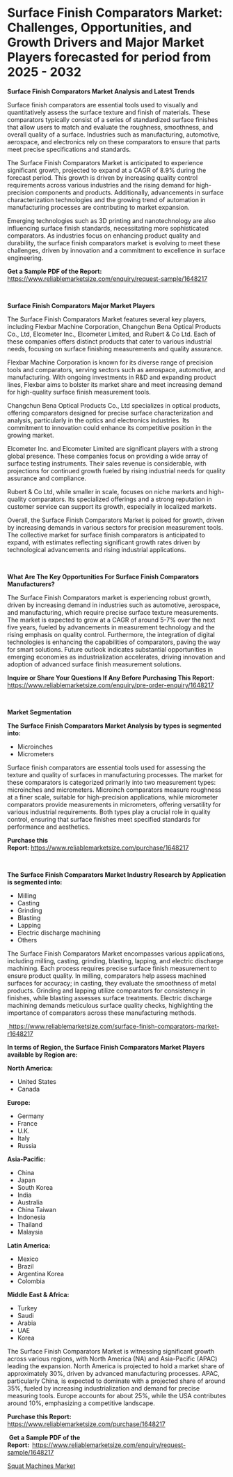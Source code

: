 <p><h1>Surface Finish Comparators Market: Challenges, Opportunities, and Growth Drivers and Major Market Players forecasted for period from 2025 - 2032</h1></p><p><strong>Surface Finish Comparators Market Analysis and Latest Trends</strong></p>
<p><p>Surface finish comparators are essential tools used to visually and quantitatively assess the surface texture and finish of materials. These comparators typically consist of a series of standardized surface finishes that allow users to match and evaluate the roughness, smoothness, and overall quality of a surface. Industries such as manufacturing, automotive, aerospace, and electronics rely on these comparators to ensure that parts meet precise specifications and standards.</p><p>The Surface Finish Comparators Market is anticipated to experience significant growth, projected to expand at a CAGR of 8.9% during the forecast period. This growth is driven by increasing quality control requirements across various industries and the rising demand for high-precision components and products. Additionally, advancements in surface characterization technologies and the growing trend of automation in manufacturing processes are contributing to market expansion.</p><p>Emerging technologies such as 3D printing and nanotechnology are also influencing surface finish standards, necessitating more sophisticated comparators. As industries focus on enhancing product quality and durability, the surface finish comparators market is evolving to meet these challenges, driven by innovation and a commitment to excellence in surface engineering.</p></p>
<p><strong>Get a Sample PDF of the Report:&nbsp;</strong> <a href="https://www.reliablemarketsize.com/enquiry/request-sample/1648217?utm_campaign=2532&utm_medium=2&utm_source=Github&utm_content=ia&utm_term=22022025&utm_id=surface-finish-comparators">https://www.reliablemarketsize.com/enquiry/request-sample/1648217</a></p>
<p>&nbsp;</p>
<p><strong>Surface Finish Comparators Major Market Players</strong></p>
<p><p>The Surface Finish Comparators Market features several key players, including Flexbar Machine Corporation, Changchun Bena Optical Products Co., Ltd, Elcometer Inc., Elcometer Limited, and Rubert & Co Ltd. Each of these companies offers distinct products that cater to various industrial needs, focusing on surface finishing measurements and quality assurance.</p><p>Flexbar Machine Corporation is known for its diverse range of precision tools and comparators, serving sectors such as aerospace, automotive, and manufacturing. With ongoing investments in R&D and expanding product lines, Flexbar aims to bolster its market share and meet increasing demand for high-quality surface finish measurement tools. </p><p>Changchun Bena Optical Products Co., Ltd specializes in optical products, offering comparators designed for precise surface characterization and analysis, particularly in the optics and electronics industries. Its commitment to innovation could enhance its competitive position in the growing market.</p><p>Elcometer Inc. and Elcometer Limited are significant players with a strong global presence. These companies focus on providing a wide array of surface testing instruments. Their sales revenue is considerable, with projections for continued growth fueled by rising industrial needs for quality assurance and compliance.</p><p>Rubert & Co Ltd, while smaller in scale, focuses on niche markets and high-quality comparators. Its specialized offerings and a strong reputation in customer service can support its growth, especially in localized markets.</p><p>Overall, the Surface Finish Comparators Market is poised for growth, driven by increasing demands in various sectors for precision measurement tools. The collective market for surface finish comparators is anticipated to expand, with estimates reflecting significant growth rates driven by technological advancements and rising industrial applications.</p></p>
<p>&nbsp;</p>
<p><strong>What Are The Key Opportunities For Surface Finish Comparators Manufacturers?</strong></p>
<p><p>The Surface Finish Comparators market is experiencing robust growth, driven by increasing demand in industries such as automotive, aerospace, and manufacturing, which require precise surface texture measurements. The market is expected to grow at a CAGR of around 5-7% over the next five years, fueled by advancements in measurement technology and the rising emphasis on quality control. Furthermore, the integration of digital technologies is enhancing the capabilities of comparators, paving the way for smart solutions. Future outlook indicates substantial opportunities in emerging economies as industrialization accelerates, driving innovation and adoption of advanced surface finish measurement solutions.</p></p>
<p><strong>Inquire or Share Your Questions If Any Before Purchasing This Report:</strong> <a href="https://www.reliablemarketsize.com/enquiry/pre-order-enquiry/1648217?utm_campaign=2532&utm_medium=2&utm_source=Github&utm_content=ia&utm_term=22022025&utm_id=surface-finish-comparators">https://www.reliablemarketsize.com/enquiry/pre-order-enquiry/1648217</a></p>
<p>&nbsp;</p>
<p><strong>Market Segmentation</strong></p>
<p><strong>The Surface Finish Comparators Market Analysis by types is segmented into:</strong></p>
<p><ul><li>Microinches</li><li>Micrometers</li></ul></p>
<p><p>Surface finish comparators are essential tools used for assessing the texture and quality of surfaces in manufacturing processes. The market for these comparators is categorized primarily into two measurement types: microinches and micrometers. Microinch comparators measure roughness at a finer scale, suitable for high-precision applications, while micrometer comparators provide measurements in micrometers, offering versatility for various industrial requirements. Both types play a crucial role in quality control, ensuring that surface finishes meet specified standards for performance and aesthetics.</p></p>
<p><strong>Purchase this Report:&nbsp;</strong><a href="https://www.reliablemarketsize.com/purchase/1648217?utm_campaign=2532&utm_medium=2&utm_source=Github&utm_content=ia&utm_term=22022025&utm_id=surface-finish-comparators">https://www.reliablemarketsize.com/purchase/1648217</a></p>
<p>&nbsp;</p>
<p><strong>The Surface Finish Comparators Market Industry Research by Application is segmented into:</strong></p>
<p><ul><li>Milling</li><li>Casting</li><li>Grinding</li><li>Blasting</li><li>Lapping</li><li>Electric discharge machining</li><li>Others</li></ul></p>
<p><p>The Surface Finish Comparators Market encompasses various applications, including milling, casting, grinding, blasting, lapping, and electric discharge machining. Each process requires precise surface finish measurement to ensure product quality. In milling, comparators help assess machined surfaces for accuracy; in casting, they evaluate the smoothness of metal products. Grinding and lapping utilize comparators for consistency in finishes, while blasting assesses surface treatments. Electric discharge machining demands meticulous surface quality checks, highlighting the importance of comparators across these manufacturing methods.</p></p>
<p><a href="https://www.reliablemarketsize.com/surface-finish-comparators-market-r1648217?utm_campaign=2532&utm_medium=2&utm_source=Github&utm_content=ia&utm_term=22022025&utm_id=surface-finish-comparators">&nbsp;https://www.reliablemarketsize.com/surface-finish-comparators-market-r1648217</a></p>
<p><strong>In terms of Region, the Surface Finish Comparators Market Players available by Region are:</strong></p>
<p>
    <p> <strong> North America: </strong>
        <ul>
            <li>United States</li>
            <li>Canada</li>
        </ul>
        </p> 
    <p> <strong> Europe: </strong>
        <ul>
            <li>Germany</li>
            <li>France</li>
            <li>U.K.</li>
            <li>Italy</li>
            <li>Russia</li>
        </ul>
        </p> 
    <p> <strong> Asia-Pacific: </strong>
        <ul>
            <li>China</li>
            <li>Japan</li>
            <li>South Korea</li>
            <li>India</li>
            <li>Australia</li>
            <li>China Taiwan</li>
            <li>Indonesia</li>
            <li>Thailand</li>
            <li>Malaysia</li>
        </ul>
        </p> 
    <p> <strong> Latin America: </strong>
        <ul>
            <li>Mexico</li>
            <li>Brazil</li>
            <li>Argentina Korea</li>
            <li>Colombia</li>
        </ul>
        </p> 
    <p> <strong> Middle East & Africa: </strong>
        <ul>
            <li>Turkey</li>
            <li>Saudi</li>
            <li>Arabia</li>
            <li>UAE</li>
            <li>Korea</li>
        </ul>
    </p>
    </p>
<p><p>The Surface Finish Comparators Market is witnessing significant growth across various regions, with North America (NA) and Asia-Pacific (APAC) leading the expansion. North America is projected to hold a market share of approximately 30%, driven by advanced manufacturing processes. APAC, particularly China, is expected to dominate with a projected share of around 35%, fueled by increasing industrialization and demand for precise measuring tools. Europe accounts for about 25%, while the USA contributes around 10%, emphasizing a competitive landscape.</p></p>
<p><strong>Purchase this Report: </strong><a href="https://www.reliablemarketsize.com/purchase/1648217?utm_campaign=2532&utm_medium=2&utm_source=Github&utm_content=ia&utm_term=22022025&utm_id=surface-finish-comparators">https://www.reliablemarketsize.com/purchase/1648217</a></p>
<p>&nbsp;<strong>Get a Sample PDF of the Report:&nbsp;&nbsp;</strong><a href="https://www.reliablemarketsize.com/enquiry/request-sample/1648217?utm_campaign=2532&utm_medium=2&utm_source=Github&utm_content=ia&utm_term=22022025&utm_id=surface-finish-comparators">https://www.reliablemarketsize.com/enquiry/request-sample/1648217</a></p>
<p><strong></strong></p>
<p><p><a href="https://github.com/tamiaknaub6/Market-Research-Report-List-1/blob/main/squat-machines-market.md?utm_campaign=2532&utm_medium=2&utm_source=Github&utm_content=ia&utm_term=22022025&utm_id=surface-finish-comparators">Squat Machines Market</a></p></p>